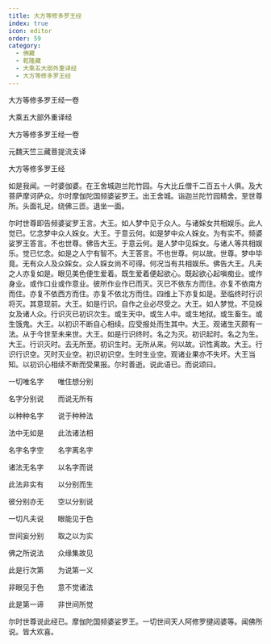 ```yaml
---
title: 大方等修多罗王经
index: true
icon: editor
order: 59
category:
  - 佛藏
  - 乾隆藏
  - 大乘五大部外重译经
  - 大方等修多罗王经
---
```


大方等修多罗王经一卷  

大乘五大部外重译经  

大方等修多罗王经一卷  

元魏天竺三藏菩提流支译  

大方等修多罗王经  

如是我闻。一时婆伽婆。在王舍城迦兰陀竹园。与大比丘僧千二百五十人俱。及大菩萨摩诃萨众。尔时摩伽陀国频婆娑罗王。出王舍城。诣迦兰陀竹园精舍。至世尊所。头面礼足。绕佛三匝。退坐一面。  

尔时世尊即告频婆娑罗王言。大王。如人梦中见于众人。与诸婇女共相娱乐。此人觉已。忆念梦中众人婇女。大王。于意云何。如是梦中众人婇女。为有实不。频婆娑罗王答言。不也世尊。佛告大王。于意云何。是人梦中见婇女。与诸人等共相娱乐。觉已忆念。如是之人宁有智不。大王答言。不也世尊。何以故。世尊。梦中毕竟。无有众人及众婇女。众人婇女尚不可得。何况当有共相娱乐。佛告大王。凡夫之人亦复如是。眼见美色便生爱着。既生爱着便起欲心。既起欲心起嗔痴业。或作身业。或作口业或作意业。彼所作业作已而灭。灭已不依东方而住。亦复不依南方而住。亦复不依西方而住。亦复不依北方而住。四维上下亦复如是。至临终时行识将灭。其意现前。大王。如是行识。自作之业必尽受之。大王。如人梦觉。不见婇女及诸人众。行识灭已初识次生。或生天中。或生人中。或生地狱。或生畜生。或生饿鬼。大王。以初识不断自心相续。应受报处而生其中。大王。观诸生灭颇有一法。从于今世至未来世。大王。如是行识终时。名之为灭。初识起时。名之为生。大王。行识灭时。去无所至。初识生时。无所从来。何以故。识性离故。大王。行识行识空。灭时灭业空。初识初识空。生时生业空。观诸业果亦不失坏。大王当知。以初识心相续不断而受果报。尔时善逝。说此语已。而说颂曰。  

一切唯名字　　唯住想分别  

名字分别说　　而说无所有  

以种种名字　　说于种种法  

法中无如是　　此法诸法相  

名字名字空　　名字离名字  

诸法无名字　　以名字而说  

此法非实有　　以分别而生  

彼分别亦无　　空以分别说  

一切凡夫说　　眼能见于色  

世间妄分别　　取之以为实  

佛之所说法　　众缘集故见  

此是行次第　　为说第一义  

非眼见于色　　意不觉诸法  

此是第一谛　　非世间所觉  

尔时世尊说此经已。摩伽陀国频婆娑罗王。一切世间天人阿修罗揵闼婆等。闻佛所说。皆大欢喜。  
